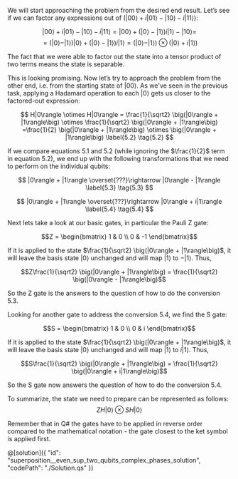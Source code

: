 We will start approaching the problem from the desired end result. Let’s see if we can factor any expressions out of $\big(|00\rangle + i|01\rangle - |10\rangle - i|11\rangle\big)$:

$$
|00\rangle + i|01\rangle - |10\rangle - i|11\rangle
= |00\rangle + \big(|0\rangle - |1\rangle\big) i|1\rangle - |10\rangle =
$$
$$
= \big(|0\rangle - |1\rangle\big) |0\rangle + \big(|0\rangle - |1\rangle\big) i|1\rangle
= \big(|0\rangle - |1\rangle\big) \otimes \big(|0\rangle + i|1\rangle\big)
\label{5.1} \tag{5.1}
$$

The fact that we were able to factor out the state into a tensor product of two terms means the state is separable.

This is looking promising.  Now let’s try to approach the problem from the other end, i.e. from the starting state of $|00\rangle$. 
As we've seen in the previous task, applying a Hadamard operation to each $|0\rangle$ gets us closer to the factored-out expression:

$$
H|0\rangle \otimes H|0\rangle = \frac{1}{\sqrt2} \big(|0\rangle + |1\rangle\big) \otimes \frac{1}{\sqrt2} \big(|0\rangle + |1\rangle\big)
=\frac{1}{2} \big(|0\rangle + |1\rangle\big) \otimes \big(|0\rangle + |1\rangle\big) 
\label{5.2} \tag{5.2}
$$

If we compare equations 5.1 and 5.2 (while ignoring the $\frac{1}{2}$ term in equation 5.2), we end up with the following transformations that we need to perform on the individual qubits:

$$
|0\rangle + |1\rangle \overset{???}\rightarrow |0\rangle - |1\rangle
\label{5.3} \tag{5.3}
$$

$$
|0\rangle + |1\rangle \overset{???}\rightarrow |0\rangle + i|1\rangle
\label{5.4} \tag{5.4}
$$


Next lets take a look at our basic gates, in particular the Pauli Z gate:

$$Z = \begin{bmatrix} 1 & 0 \\ 0 & -1 \end{bmatrix}$$

If it is applied to the state $\frac{1}{\sqrt2} \big(|0\rangle + |1\rangle\big)$, it will leave the basis state $|0\rangle$ unchanged and will map $|1\rangle$ to $-|1\rangle$. Thus, 

$$Z\frac{1}{\sqrt2} \big(|0\rangle + |1\rangle\big) = \frac{1}{\sqrt2} \big(|0\rangle - |1\rangle\big)$$

So the Z gate is the answers to the question of how to do the conversion 5.3. 

Looking for another gate to address the conversion 5.4, we find the S gate:

$$S = \begin{bmatrix} 1 & 0 \\ 0 & i \end{bmatrix}$$ 

If it is applied to the state $\frac{1}{\sqrt2} \big(|0\rangle + |1\rangle\big)$, it will leave the basis state $|0\rangle$ unchanged and will map $|1\rangle$ to $i|1\rangle$. Thus, 

$$S\frac{1}{\sqrt2} \big(|0\rangle + |1\rangle\big) = \frac{1}{\sqrt2} \big(|0\rangle + i|1\rangle\big)$$

So the S gate now answers the question of how to do the conversion 5.4.

To summarize, the state we need to prepare can be represented as follows:
$$ZH|0\rangle \otimes SH|0\rangle$$

Remember that in Q# the gates have to be applied in reverse order compared to the mathematical notation - the gate closest to the ket symbol is applied first.

@[solution]({
    "id": "superposition__even_sup_two_qubits_complex_phases_solution",
    "codePath": "./Solution.qs"
})
